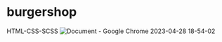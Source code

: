 # burgershop
HTML-CSS-SCSS
![Document - Google Chrome 2023-04-28 18-54-02](https://user-images.githubusercontent.com/129686823/235204669-d3d1a009-7916-4a3e-b1b9-b8e0e6d9c976.gif)
